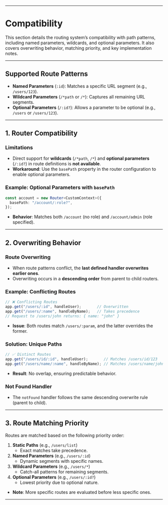 
---

# **Compatibility**

This section details the routing system’s compatibility with path patterns, including named parameters, wildcards, and optional parameters. It also covers overwriting behavior, matching priority, and key implementation notes.

---

## **Supported Route Patterns**

- **Named Parameters** (`:id`): Matches a specific URL segment (e.g., `/users/123`).
- **Wildcard Parameters** (`/*path` or `/*`): Captures all remaining URL segments.
- **Optional Parameters** (`/:id?`): Allows a parameter to be optional (e.g., `/users` or `/users/123`).

---

## **1. Router Compatibility**

### **Limitations**

- Direct support for **wildcards** (`/*path`, `/*`) and **optional parameters** (`/:id?`) in route definitions is **not available**.
- **Workaround**: Use the `basePath` property in the router configuration to enable optional parameters.

### **Example: Optional Parameters with `basePath`**

```typescript
const account = new Router<CustomContext>({
  basePath: "/account/:role?",
});
```

- **Behavior**: Matches both `/account` (no role) and `/account/admin` (role specified).

---

## **2. Overwriting Behavior**

### **Route Overwriting**

- When route patterns conflict, the **last defined handler overwrites earlier ones**.
- Overwriting occurs in a **descending order** from parent to child routers.

### **Example: Conflicting Routes**

```typescript
// ❌ Conflicting Routes
app.get("/users/:id", handleUser);       // Overwritten
app.get("/users/:name", handleByName);   // Takes precedence
// Request to /users/john returns: { name: "john" }
```

- **Issue**: Both routes match `/users/:param`, and the latter overrides the former.

### **Solution: Unique Paths**

```typescript
// ✅ Distinct Routes
app.get("/users/id/:id", handleUser);       // Matches /users/id/123
app.get("/users/name/:name", handleByName); // Matches /users/name/john
```

- **Result**: No overlap, ensuring predictable behavior.

### **Not Found Handler**

- The `notFound` handler follows the same descending overwrite rule (parent to child).

---

## **3. Route Matching Priority**

Routes are matched based on the following priority order:

1. **Static Paths** (e.g., `/users/list`)  
   - Exact matches take precedence.
2. **Named Parameters** (e.g., `/users/:id`)  
   - Dynamic segments with specific names.
3. **Wildcard Parameters** (e.g., `/users/*`)  
   - Catch-all patterns for remaining segments.
4. **Optional Parameters** (e.g., `/users/:id?`)  
   - Lowest priority due to optional nature.

- **Note**: More specific routes are evaluated before less specific ones.

---
